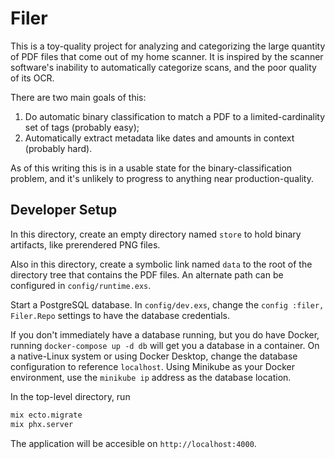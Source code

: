 # Filer

This is a toy-quality project for analyzing and categorizing the large quantity of PDF files that come out of my home scanner.  It is inspired by the scanner software's inability to automatically categorize scans, and the poor quality of its OCR.

There are two main goals of this:

1. Do automatic binary classification to match a PDF to a limited-cardinality set of tags (probably easy);
2. Automatically extract metadata like dates and amounts in context (probably hard).

As of this writing this is in a usable state for the binary-classification problem, and it's unlikely to progress to anything near production-quality.

## Developer Setup

In this directory, create an empty directory named `store` to hold binary artifacts, like prerendered PNG files.

Also in this directory, create a symbolic link named `data` to the root of the directory tree that contains the PDF files.  An alternate path can be configured in `config/runtime.exs`.

Start a PostgreSQL database.  In `config/dev.exs`, change the `config :filer, Filer.Repo` settings to have the database credentials.

If you don't immediately have a database running, but you do have Docker, running `docker-compose up -d db` will get you a database in a container.  On a native-Linux system or using Docker Desktop, change the database configuration to reference `localhost`.  Using Minikube as your Docker environment, use the `minikube ip` address as the database location.

In the top-level directory, run

```sh
mix ecto.migrate
mix phx.server
```

The application will be accesible on `http://localhost:4000`.
